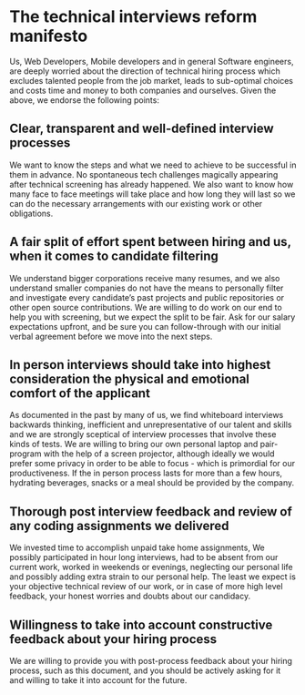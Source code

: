 # The technical interviews reform manifesto

Us, Web Developers, Mobile developers and in general Software engineers, are deeply worried about the direction of technical hiring process which excludes talented people from the job market, leads to sub-optimal choices and costs time and money to both companies and ourselves. Given the above, we endorse the following points:
## Clear, transparent and well-defined interview processes
We want to know the steps and what we need to achieve to be successful in them in advance. No spontaneous tech challenges magically appearing after technical screening has already happened. We also want to know how many face to face meetings will take place and how long they will last so we can do the necessary arrangements with our existing work or other obligations.
## A fair split of effort spent between hiring and us, when it comes to candidate filtering
We understand bigger corporations receive many resumes, and we also understand smaller companies do not have the means to personally filter and investigate every candidate’s past projects and public repositories or other open source contributions. We are willing to do work on our end to help you with screening, but we expect the split to be fair. Ask for our salary expectations upfront, and be sure you can follow-through with our initial verbal agreement before we move into the next steps. 
## In person interviews should take into highest consideration the physical and emotional comfort of the applicant 
As documented in the past by many of us, we find whiteboard interviews backwards thinking, inefficient and unrepresentative of our talent and skills and we are strongly sceptical of interview processes that involve these kinds of tests. We are willing to bring our own personal laptop and pair-program with the help of a screen projector, although ideally we would prefer some privacy in order to be able to focus - which is primordial for our productiveness. If the in person process lasts for more than a few hours, hydrating beverages, snacks or a meal should be provided by the company.
## Thorough post interview feedback and review of any coding assignments we delivered
We invested time to accomplish unpaid take home assignments, We possibly participated in hour long interviews, had to be absent from our current work, worked in weekends or evenings, neglecting our personal life and possibly adding extra strain to our personal help. The least we expect is your objective technical review of our work, or in case of more high level feedback, your honest worries and doubts about our candidacy. 
## Willingness to take into account constructive feedback about your hiring process
We are willing to provide you with post-process feedback about your hiring process, such as this document, and you should be actively asking for it and willing to take it into account for the future.  

